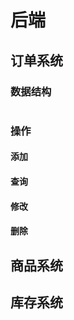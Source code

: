 # 后端


## 订单系统

### 数据结构
```mermaid

```

### 操作
#### 添加

#### 查询

#### 修改

#### 删除



## 商品系统

## 库存系统

## 